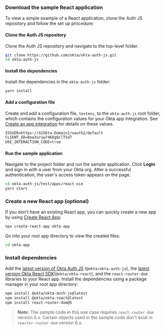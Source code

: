 ### Download the sample React application

To view a simple example of a React application, clone the Auth JS repository and follow the set up procedure:

#### Clone the Auth JS repository

Clone the Auth JS repository and navigate to the top-level folder.

```bash
git clone https://github.com/okta/okta-auth-js.git
cd okta-auth-js
```

#### Install the dependencies

Install the dependencies in the `okta-auth-js` folder:

```bash
yarn install
```

#### Add  a configuration file

Create and add a configuration file, `testenv`, to the `okta-auth-js` root folder, which contains the configuration values for your Okta app integration. See [Create an app integration](#create-an-app-integration) for details on these values.

```txt
ISSUER=https://${Okta-Domain}/oauth2/default
CLIENT_ID=0oa3uruw74K8gQclT5d7
USE_INTERACTION_CODE=true
```

#### Run the sample application

Navigate to the project folder and run the sample application. Click **Login** and sign in with a user from your Okta org. After a successful authentication, the user's access token appears on the page.

```bash
cd okta-auth-js/test/apps/react-oie
yarn start
```

### Create a new React app (optional)

If you don't have an existing React app, you can quickly create a new app by using [Create React App](https://create-react-app.dev/):

```bash
npx create-react-app okta-app
```

Go into your root app directory to view the created files:

```bash
cd okta-app
```

### Install dependencies

Add the [latest version of Okta Auth JS](https://github.com/okta/okta-auth-js/releases) (`@okta/okta-auth-js`), the [latest version Okta React SDK](https://github.com/okta/okta-React/releases)(`@okta/okta-react`), and the `react-router-dom` libraries to your React app. Install the dependencies using a package manager in your root app directory:

```bash
npm install @okta/okta-auth-js@latest
npm install @okta/okta-react@latest
npm install react-router-dom@5
```

> **Note:** The sample code in this use case requires `react-router-dom` version 5.x. Certain objects used in the sample code don't exist in `reactor-router-dom` version 6.x.

